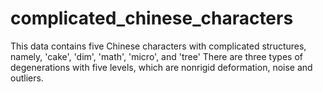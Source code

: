# complicated_chinese_characters
 
This data contains five Chinese characters with complicated structures, namely, 'cake', 'dim', 'math', 'micro', and 'tree' There are three types of degenerations with five levels, which are nonrigid deformation, noise and outliers.
